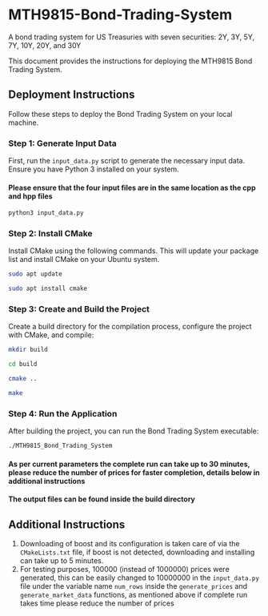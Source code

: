 # MTH9815-Bond-Trading-System
A bond trading system for US Treasuries with seven securities: 2Y, 3Y, 5Y, 7Y, 10Y, 20Y, and 30Y

This document provides the instructions for deploying the MTH9815 Bond Trading System.

## Deployment Instructions

Follow these steps to deploy the Bond Trading System on your local machine.

### Step 1: Generate Input Data

First, run the `input_data.py` script to generate the necessary input data. Ensure you have Python 3 installed on your system.

#### Please ensure that the four input files are in the same location as the cpp and hpp files

```bash
python3 input_data.py
```


### Step 2: Install CMake
Install CMake using the following commands. This will update your package list and install CMake on your Ubuntu system.

```bash
sudo apt update
```
```bash
sudo apt install cmake
```

### Step 3: Create and Build the Project
Create a build directory for the compilation process, configure the project with CMake, and compile:

```bash
mkdir build
```
```bash
cd build
```
```bash
cmake ..
```
```bash
make
```

### Step 4: Run the Application
After building the project, you can run the Bond Trading System executable:

```bash
./MTH9815_Bond_Trading_System
```
#### As per current parameters the complete run can take up to 30 minutes, please reduce the number of prices for faster completion, details below in additional instructions
#### The output files can be found inside the build directory

## Additional Instructions

1. Downloading of boost and its configuration is taken care of via the `CMakeLists.txt` file, if boost is not detected, downloading and installing can take up to 5 minutes.
2. For testing purposes, 100000 (instead of 1000000) prices were generated, this can be easily changed to 10000000 in the `input_data.py` file under the variable name `num_rows` inside the `generate_prices` and `generate_market_data` functions, as mentioned above if complete run takes time please reduce the number of prices
